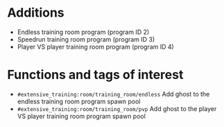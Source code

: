# Additions
* Endless training room program (program ID 2)
* Speedrun training room program (program ID 3)
* Player VS player training room program (program ID 4)

# Functions and tags of interest
* `#extensive_training:room/training_room/endless` Add ghost to the endless training room program spawn pool
* `#extensive_training:room/training_room/pvp` Add ghost to the player VS player training room program spawn pool
